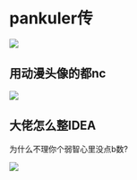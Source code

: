 # pankuler传

![](/others/pankuler传/1.png)

## 用动漫头像的都nc

![](/others/pankuler传/2.png)

## 大佬怎么整IDEA

为什么不理你个弱智心里没点b数?

![](/others/pankuler传/3.png)